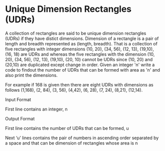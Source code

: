 Unique Dimension Rectangles (UDRs)
==================================
A collection of rectangles are said to be unique dimension rectangles (UDRs) if they have distict dimensions. Dimension of a rectangle is a pair of length and breadth represented as (length, breadth). That is a collection of five rectangles with integer dimensions (10, 20), (34, 56), (12, 13), (19,10), (16, 18) are UDRs and whereas the five rectangles with the dimension (10, 20), (34, 56), (12, 13), (19,10), (20, 10) cannot be UDRs since (10, 20) and (20,10) are duplicated except change in order. Given an integer 'n' write a code to findout the number of UDRs that can be formed with area as 'n' and also print the dimensions.

For example if 168 is given then there are eight UDRs with dimensions as follows (1,168), (2, 84), (3, 56), (4,42), (6, 28), (7, 24), (8,21), (12,14).

Input Format

First line contains an integer, n

Output Format

First line contains the number of UDRs that can be formed, u

Next ‘u’ lines contains the pair of numbers in ascending order separated by a space and that can be dimension of rectangles whose area is n